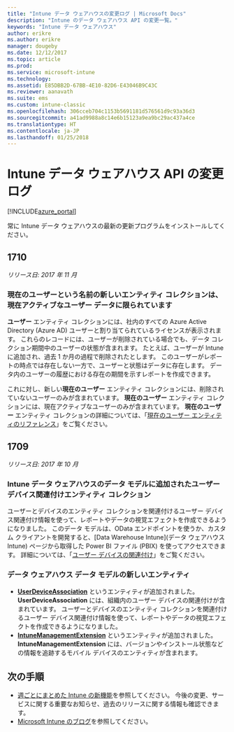 ```yaml
---
title: "Intune データ ウェアハウスの変更ログ | Microsoft Docs"
description: "Intune のデータ ウェアハウス API の変更一覧。"
keywords: "Intune データ ウェアハウス"
author: erikre
ms.author: erikre
manager: dougeby
ms.date: 12/12/2017
ms.topic: article
ms.prod: 
ms.service: microsoft-intune
ms.technology: 
ms.assetid: E85DBB2D-67BB-4E10-82D6-E43046B9C43C
ms.reviewer: aanavath
ms.suite: ems
ms.custom: intune-classic
ms.openlocfilehash: 306cceb704c1153b5691181d576561d9c93a36d3
ms.sourcegitcommit: a41ad9988a8c14e6b15123a9ea9bc29ac437a4ce
ms.translationtype: HT
ms.contentlocale: ja-JP
ms.lasthandoff: 01/25/2018
---
```

# <a name="change-log-for-the-intune-data-warehouse-api"></a>Intune データ ウェアハウス API の変更ログ

[!INCLUDE[azure_portal](./includes/azure_portal.md)]

常に Intune データ ウェアハウスの最新の更新プログラムをインストールしてください。

## <a name="1710"></a>1710
_リリース日: 2017 年 11 月_

### <a name="a-new-entity-collection-named-current-user-is-limited-to-currently-active-user-data----1544273---"></a>現在のユーザーという名前の新しいエンティティ コレクションは、現在アクティブなユーザー データに限られています <!-- 1544273 -->

**ユーザー** エンティティ コレクションには、社内のすべての Azure Active Directory (Azure AD) ユーザーと割り当てられているライセンスが表示されます。 これらのレコードには、ユーザーが削除されている場合でも、データ コレクション期間中のユーザーの状態が含まれます。 たとえば、ユーザーが Intune に追加され、過去 1 か月の過程で削除されたとします。 このユーザーがレポートの時点では存在しない一方で、ユーザーと状態はデータに存在します。 データ内のユーザーの履歴における存在の期間を示すレポートを作成できます。

これに対し、新しい**現在のユーザー** エンティティ コレクションには、削除されていないユーザーのみが含まれています。 **現在のユーザー** エンティティ コレクションには、現在アクティブなユーザーのみが含まれています。 **現在のユーザー** エンティティ コレクションの詳細については、「[現在のユーザー エンティティのリファレンス](reports-ref-current-user.md)」をご覧ください。

## <a name="1709"></a>1709
_リリース日: 2017 年 10 月_

### <a name="user-device-association-entity-collection-added-to-intune-data-warehouse-data-model----1187917---"></a>Intune データ ウェアハウスのデータ モデルに追加されたユーザー デバイス関連付けエンティティ コレクション <!-- 1187917 -->

ユーザーとデバイスのエンティティ コレクションを関連付けるユーザー デバイス関連付け情報を使って、レポートやデータの視覚エフェクトを作成できるようになりました。 このデータ モデルは、OData エンドポイントを使うか、カスタム クライアントを開発すると、[Data Warehouse Intune]\(データ ウェアハウス Intune\) ページから取得した Power BI ファイル (PBIX) を使ってアクセスできます。 詳細については、「[ユーザー デバイスの関連付け](reports-ref-user-device.md)」をご覧ください。

### <a name="new-entities-in-the-in-data-warehouse-data-model----1479526--------"></a>データ ウェアハウス データ モデルの新しいエンティティ <!-- 1479526 --><!-- -->

 - [**UserDeviceAssociation**](reports-ref-user-device.md) というエンティティが追加されました。 **UserDeviceAssociation** には、組織内のユーザー デバイスの関連付けが含まれています。 ユーザーとデバイスのエンティティ コレクションを関連付けるユーザー デバイス関連付け情報を使って、レポートやデータの視覚エフェクトを作成できるようになりました。  
 - [**IntuneManagementExtension**](reports-ref-intunemanagementextension.md) というエンティティが追加されました。 **IntuneManagementExtension** には、バージョンやインストール状態などの情報を追跡するモバイル デバイスのエンティティが含まれます。

## <a name="next-steps"></a>次の手順
 - [週ごとにまとめた Intune の新機能](whats-new.md)を参照してください。 今後の変更、サービスに関する重要なお知らせ、過去のリリースに関する情報も確認できます。
 - [Microsoft Intune のブログ](http://go.microsoft.com/fwlink/?LinkID=273882)を参照してください。
